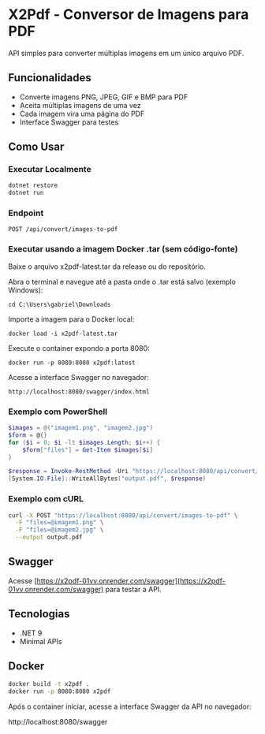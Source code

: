 # X2Pdf - Conversor de Imagens para PDF

API simples para converter múltiplas imagens em um único arquivo PDF.

## Funcionalidades

- Converte imagens PNG, JPEG, GIF e BMP para PDF
- Aceita múltiplas imagens de uma vez
- Cada imagem vira uma página do PDF
- Interface Swagger para testes

## Como Usar

### Executar Localmente
```bash
dotnet restore
dotnet run
```

### Endpoint
```
POST /api/convert/images-to-pdf
```
### Executar usando a imagem Docker .tar (sem código-fonte)

Baixe o arquivo x2pdf-latest.tar da release ou do repositório.

Abra o terminal e navegue até a pasta onde o .tar está salvo (exemplo Windows):

```
cd C:\Users\gabriel\Downloads
```

Importe a imagem para o Docker local:

```
docker load -i x2pdf-latest.tar
```

Execute o container expondo a porta 8080:

```
docker run -p 8080:8080 x2pdf:latest
```

Acesse a interface Swagger no navegador:

```
http://localhost:8080/swagger/index.html
```

### Exemplo com PowerShell
```powershell
$images = @("imagem1.png", "imagem2.jpg")
$form = @{}
for ($i = 0; $i -lt $images.Length; $i++) {
    $form["files"] = Get-Item $images[$i]
}

$response = Invoke-RestMethod -Uri "https://localhost:8080/api/convert/images-to-pdf" -Method Post -Form $form
[System.IO.File]::WriteAllBytes("output.pdf", $response)
```

### Exemplo com cURL
```bash
curl -X POST "https://localhost:8080/api/convert/images-to-pdf" \
  -F "files=@imagem1.png" \
  -F "files=@imagem2.jpg" \
  --output output.pdf
```

## Swagger

Acesse [https://x2pdf-01vv.onrender.com/swagger](https://x2pdf-01vv.onrender.com/swagger) para testar a API.

## Tecnologias

- .NET 9
- Minimal APIs

## Docker

```bash
docker build -t x2pdf .
docker run -p 8080:8080 x2pdf
```
Após o container iniciar, acesse a interface Swagger da API no navegador:

http://localhost:8080/swagger
